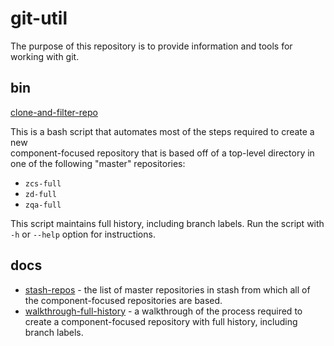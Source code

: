 # git-util

The purpose of this repository is to provide information and tools for working with git.

## bin

[clone-and-filter-repo](bin/clone-and-filter-repo)

This is a bash script that automates most of the steps required to create a new  
component-focused repository that is based off of a top-level directory 
in one of the following "master" repositories:

- `zcs-full`
- `zd-full`
- `zqa-full`

This script maintains full history, including branch labels.  Run the script
with `-h` or `--help` option for instructions.

## docs

- [stash-repos](docs/stash-repos.md) - the list of master repositories
  in stash from which all of the component-focused repositories are
  based.
- [walkthrough-full-history](docs/walkthrough-full-history.md) - a
  walkthrough of the process required to create a component-focused
  repository with full history, including branch labels.
